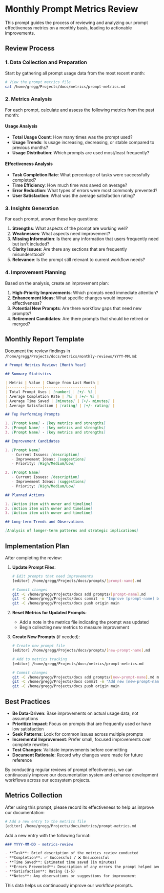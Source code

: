# Monthly Prompt Metrics Review

This prompt guides the process of reviewing and analyzing our prompt effectiveness metrics on a monthly basis, leading to actionable improvements.

## Review Process

### 1. Data Collection and Preparation

Start by gathering all prompt usage data from the most recent month:

```bash
# View the prompt metrics file
cat /home/gregg/Projects/docs/metrics/prompt-metrics.md
```

### 2. Metrics Analysis

For each prompt, calculate and assess the following metrics from the past month:

#### Usage Analysis

- **Total Usage Count**: How many times was the prompt used?
- **Usage Trends**: Is usage increasing, decreasing, or stable compared to previous months?
- **Usage Distribution**: Which prompts are used most/least frequently?

#### Effectiveness Analysis

- **Task Completion Rate**: What percentage of tasks were successfully completed?
- **Time Efficiency**: How much time was saved on average?
- **Error Reduction**: What types of errors were most commonly prevented?
- **User Satisfaction**: What was the average satisfaction rating?

### 3. Insights Generation

For each prompt, answer these key questions:

1. **Strengths**: What aspects of the prompt are working well?
2. **Weaknesses**: What aspects need improvement?
3. **Missing Information**: Is there any information that users frequently need but isn't included?
4. **Clarity Issues**: Are there any sections that are frequently misunderstood?
5. **Relevance**: Is the prompt still relevant to current workflow needs?

### 4. Improvement Planning

Based on the analysis, create an improvement plan:

1. **High-Priority Improvements**: Which prompts need immediate attention?
2. **Enhancement Ideas**: What specific changes would improve effectiveness?
3. **Potential New Prompts**: Are there workflow gaps that need new prompts?
4. **Retirement Candidates**: Are there prompts that should be retired or merged?

## Monthly Report Template

Document the review findings in `/home/gregg/Projects/docs/metrics/monthly-reviews/YYYY-MM.md`:

```markdown
# Prompt Metrics Review: [Month Year]

## Summary Statistics

| Metric | Value | Change from Last Month |
|--------|-------|-----------------------|
| Total Prompt Uses | [number] | [+/- %] |
| Average Completion Rate | [%] | [+/- %] |
| Average Time Saved | [minutes] | [+/- minutes] |
| Average Satisfaction | [rating] | [+/- rating] |

## Top Performing Prompts

1. [Prompt Name] - [key metrics and strengths]
2. [Prompt Name] - [key metrics and strengths]
3. [Prompt Name] - [key metrics and strengths]

## Improvement Candidates

1. [Prompt Name]
   - Current Issues: [description]
   - Improvement Ideas: [suggestions]
   - Priority: [High/Medium/Low]

2. [Prompt Name]
   - Current Issues: [description]
   - Improvement Ideas: [suggestions]
   - Priority: [High/Medium/Low]

## Planned Actions

1. [Action item with owner and timeline]
2. [Action item with owner and timeline]
3. [Action item with owner and timeline]

## Long-term Trends and Observations

[Analysis of longer-term patterns and strategic implications]
```

## Implementation Plan

After completing the review:

1. **Update Prompt Files**:
   ```bash
   # Edit prompts that need improvements
   [editor] /home/gregg/Projects/docs/prompts/[prompt-name].md
   
   # Commit changes
   git -C /home/gregg/Projects/docs add prompts/[prompt-name].md
   git -C /home/gregg/Projects/docs commit -m "Improve [prompt-name] based on metrics review"
   git -C /home/gregg/Projects/docs push origin main
   ```

2. **Reset Metrics for Updated Prompts**:
   - Add a note in the metrics file indicating the prompt was updated
   - Begin collecting new metrics to measure improvement

3. **Create New Prompts** (if needed):
   ```bash
   # Create new prompt file
   [editor] /home/gregg/Projects/docs/prompts/[new-prompt-name].md
   
   # Add to metrics tracking
   [editor] /home/gregg/Projects/docs/metrics/prompt-metrics.md
   
   # Commit changes
   git -C /home/gregg/Projects/docs add prompts/[new-prompt-name].md metrics/prompt-metrics.md
   git -C /home/gregg/Projects/docs commit -m "Add new [new-prompt-name] prompt"
   git -C /home/gregg/Projects/docs push origin main
   ```

## Best Practices

- **Be Data-Driven**: Base improvements on actual usage data, not assumptions
- **Prioritize Impact**: Focus on prompts that are frequently used or have low satisfaction
- **Seek Patterns**: Look for common issues across multiple prompts
- **Incremental Improvement**: Prefer small, focused improvements over complete rewrites
- **Test Changes**: Validate improvements before committing
- **Document Rationale**: Record why changes were made for future reference

By conducting regular reviews of prompt effectiveness, we can continuously improve our documentation system and enhance development workflows across our ecosystem projects.

## Metrics Collection

After using this prompt, please record its effectiveness to help us improve our documentation:

```bash
# Add a new entry to the metrics file
[editor] /home/gregg/Projects/docs/metrics/prompt-metrics.md
```

Add a new entry with the following format:

```markdown
### YYYY-MM-DD - metrics-review

- **Task**: Brief description of the metrics review conducted
- **Completion**: ✅ Successful / ❌ Unsuccessful
- **Time Saved**: Estimated time saved (in minutes)
- **Errors Prevented**: Description of any errors the prompt helped avoid
- **Satisfaction**: Rating (1-5)
- **Notes**: Any observations or suggestions for improvement
```

This data helps us continuously improve our workflow prompts.